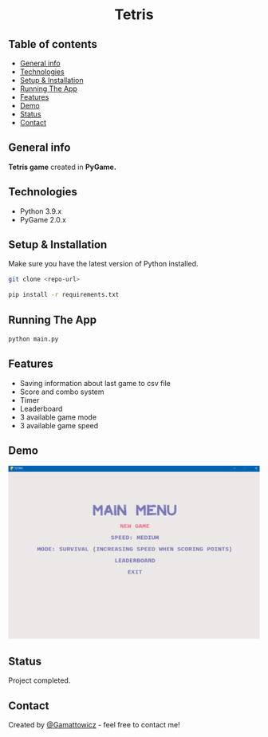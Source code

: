 <div align="center">
<h1 align="center">Tetris</h1></div>

## Table of contents
* [General info](#general-info)
* [Technologies](#technologies)
* [Setup & Installation](#setup-&-installation)
* [Running The App](#running-the-app)
* [Features](#features)
* [Demo](#demo)
* [Status](#status)
* [Contact](#contact)

## General info
**Tetris game** created in **PyGame.** 

## Technologies
* Python 3.9.x
* PyGame 2.0.x

## Setup & Installation
Make sure you have the latest version of Python installed.
```bash
git clone <repo-url>
```

```bash
pip install -r requirements.txt
```

## Running The App
```bash
python main.py
```

## Features
* Saving information about last game to csv file
* Score and combo system
* Timer
* Leaderboard
* 3 available game mode
* 3 available game speed

## Demo
![gameplay.gif](gif/gameplay.gif)

## Status 
Project completed.

## Contact
Created by [@Gamattowicz](https://github.com/Gamattowicz) - feel free to contact me!